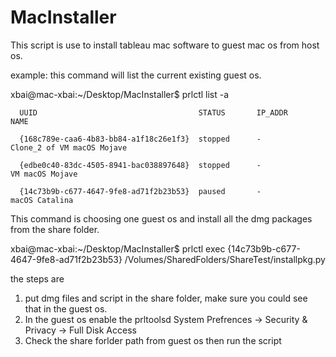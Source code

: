 # MacInstaller

This script is use to install tableau mac software to guest mac os from host os. 

example:
this command will list the current existing guest os. 

xbai@mac-xbai:~/Desktop/MacInstaller$ prlctl list -a

      UUID                                    STATUS       IP_ADDR         NAME

      {168c789e-caa6-4b83-bb84-a1f18c26e1f3}  stopped      -               Clone_2 of VM macOS Mojave

      {edbe0c40-83dc-4505-8941-bac038897648}  stopped      -               VM macOS Mojave

      {14c73b9b-c677-4647-9fe8-ad71f2b23b53}  paused       -               macOS Catalina

This command is choosing one guest os and install all the dmg packages from the share folder. 

xbai@mac-xbai:~/Desktop/MacInstaller$ prlctl exec {14c73b9b-c677-4647-9fe8-ad71f2b23b53} /Volumes/SharedFolders/ShareTest/installpkg.py

the steps are 
1. put dmg files and script in the share folder, make sure you could see that in the guest os. 
2. In the guest os enable the prltoolsd
   System Prefrences -> Security & Privacy -> Full Disk Access 
3. Check the share forlder path from guest os then run the script


   
